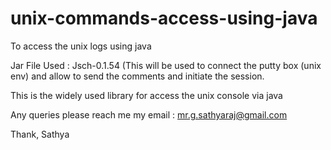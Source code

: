 # unix-commands-access-using-java
To access the unix logs using java

Jar File Used : Jsch-0.1.54 (This will be used to connect the putty box (unix env) and allow to send the comments and initiate the session.

This is the widely used library for access the unix console via java

Any queries please reach me my email :  mr.g.sathyaraj@gmail.com

Thank,
Sathya
